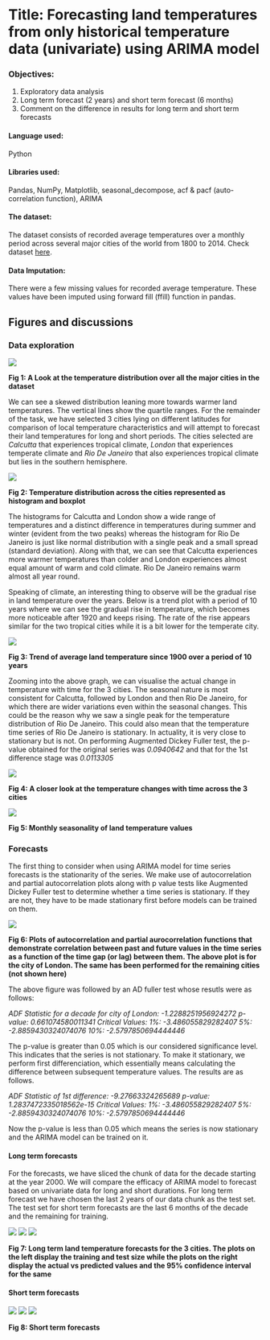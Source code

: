 # Title: Forecasting land temperatures from only historical temperature data (univariate) using ARIMA model

### Objectives:
1. Exploratory data analysis
2. Long term forecast (2 years) and short term forecast (6 months)
3. Comment on the difference in results for long term and short term forecasts

#### Language used:
Python

#### Libraries used:
Pandas, NumPy, Matplotlib, seasonal_decompose, acf & pacf (auto-correlation function), ARIMA

#### The dataset:
The dataset consists of recorded average temperatures over a monthly period across several major cities of the world from 1800 to 2014. Check dataset [here](https://github.com/rud-ninja/land_temperature_forecast/blob/main/GlobalLandTemperaturesByMajorCity.csv).

#### Data Imputation:
There were a few missing values for recorded average temperature. These values have been imputed using forward fill (ffill) function in pandas.


## Figures and discussions

### Data exploration

![](https://github.com/rud-ninja/land_temperature_forecast/blob/main/new_images/worldwide_temperature.png)

**Fig 1: A Look at the temperature distribution over all the major cities in the dataset**

We can see a skewed distribution leaning more towards warmer land temperatures. The vertical lines show the quartile ranges. For the remainder of the task, we have selected 3 cities lying on different latitudes for comparison of local temperature characteristics and will attempt to forecast their land temperatures for long and short periods. The cities selected are *Calcutta* that experiences tropical climate, *London* that experiences temperate climate and *Rio De Janeiro* that also experiences tropical climate but lies in the southern hemisphere.

![](https://github.com/rud-ninja/land_temperature_forecast/blob/main/new_images/citywise_temperatures.png)

**Fig 2: Temperature distribution across the cities represented as histogram and boxplot**

The histograms for Calcutta and London show a wide range of temperatures and a distinct difference in temperatures during summer and winter (evident from the two peaks) whereas the histogram for Rio De Janeiro is just like normal distribution with a single peak and a small spread (standard deviation). Along with that, we can see that Calcutta experiences more warmer temperatures than colder and London experiences almost equal amount of warm and cold climate. Rio De Janeiro remains warm almost all year round.

Speaking of climate, an interesting thing to observe will be the gradual rise in land temperature over the years. Below is a trend plot with a period of 10 years where we can see the gradual rise in temperature, which becomes more noticeable after 1920 and keeps rising. The rate of the rise appears similar for the two tropical cities while it is a bit lower for the temperate city.

![](https://github.com/rud-ninja/land_temperature_forecast/blob/main/new_images/10year_trend.png)

**Fig 3: Trend of average land temperature since 1900 over a period of 10 years**

Zooming into the above graph, we can visualise the actual change in temperature with time for the 3 cities. The seasonal nature is most consistent for Calcutta, followed by London and then Rio De Janeiro, for which there are wider variations even within the seasonal changes. This could be the reason why we saw a single peak for the temperature distribution of Rio De Janeiro. This could also mean that the temperature time series of Rio De Janeiro is stationary. In actuality, it is very close to stationary but is not. On performing Augmented Dickey Fuller test, the p-value obtained for the original series was *0.0940642* and that for the 1st difference stage was *0.0113305*

![](https://github.com/rud-ninja/land_temperature_forecast/blob/main/new_images/temperature_vs_time.png)

**Fig 4: A closer look at the temperature changes with time across the 3 cities**

![](https://github.com/rud-ninja/land_temperature_forecast/blob/main/new_images/monthly_seasonality.png)

**Fig 5: Monthly seasonality of land temperature values**

### Forecasts
The first thing to consider when using ARIMA model for time series forecasts is the stationarity of the series. We make use of autocorrelation and partial autocorrelation plots along with p value tests like Augmented Dickey Fuller test to determine whether a time series is stationary. If they are not, they have to be made stationary first before models can be trained on them.

![](https://github.com/rud-ninja/land_temperature_forecast/blob/main/new_images/autocorrelation_london.png)

**Fig 6: Plots of autocorrelation and partial aurocorrelation functions that demonstrate correlation between past and future values in the time series as a function of the time gap (or lag) between them. The above plot is for the city of London. The same has been performed for the remaining cities (not shown here)**

The above figure was followed by an AD fuller test whose resutls were as follows:

*ADF Statistic for a decade for city of London: -1.2288251956924272
p-value: 0.661074580011341
Critical Values:
	1%: -3.486055829282407
	5%: -2.8859430324074076
	10%: -2.5797850694444446*
  
The p-value is greater than 0.05 which is our considered significance level. This indicates that the series is not stationary. To make it stationary, we perform first differenciation, which essentially means calculating the difference between subsequent temperature values. The results are as follows.

*ADF Statistic of 1st difference: -9.27663324265689
p-value: 1.2837472335018562e-15
Critical Values:
	1%: -3.486055829282407
	5%: -2.8859430324074076
	10%: -2.5797850694444446*
  
Now the p-value is less than 0.05 which means the series is now stationary and the ARIMA model can be trained on it.

#### Long term forecasts
For the forecasts, we have sliced the chunk of data for the decade starting at the year 2000. We will compare the efficacy of ARIMA model to forecast based on univariate data for long and short durations. For long term forecast we have chosen the last 2 years of our data chunk as the test set. The test set for short term forecasts are the last 6 months of the decade and the remaining for training.

![](https://github.com/rud-ninja/land_temperature_forecast/blob/main/new_images/longterm_cal.png)
![](https://github.com/rud-ninja/land_temperature_forecast/blob/main/new_images/longterm_lon.png)
![](https://github.com/rud-ninja/land_temperature_forecast/blob/main/new_images/longterm_rdj.png)

**Fig 7: Long term land temperature forecasts for the 3 cities. The plots on the left display the training and test size while the plots on the right display the actual vs predicted values and the 95% confidence interval for the same**

#### Short term forecasts

![](https://github.com/rud-ninja/land_temperature_forecast/blob/main/new_images/shortterm_cal.png)
![](https://github.com/rud-ninja/land_temperature_forecast/blob/main/new_images/shortterm_lon.png)
![](https://github.com/rud-ninja/land_temperature_forecast/blob/main/new_images/shortterm_rdj.png)

**Fig 8: Short term forecasts**
